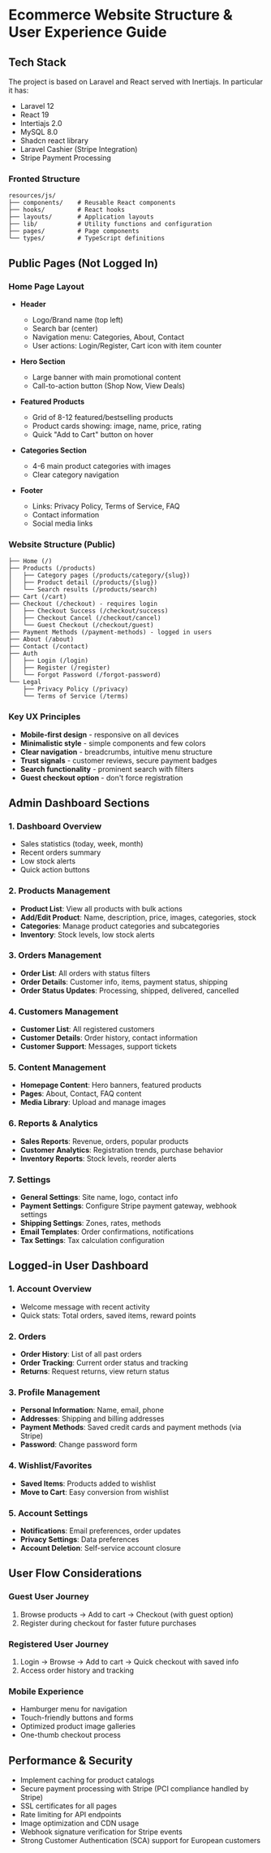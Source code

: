 # Ecommerce Website Structure & User Experience Guide

## Tech Stack
The project is based on Laravel and React served with Inertiajs.
In particular it has:
- Laravel 12
- React 19
- Intertiajs 2.0
- MySQL 8.0
- Shadcn react library
- Laravel Cashier (Stripe Integration)
- Stripe Payment Processing

### Fronted Structure
```
resources/js/
├── components/    # Reusable React components
├── hooks/         # React hooks
├── layouts/       # Application layouts
├── lib/           # Utility functions and configuration
├── pages/         # Page components
└── types/         # TypeScript definitions
```

## Public Pages (Not Logged In)

### Home Page Layout
- **Header**
  - Logo/Brand name (top left)
  - Search bar (center)
  - Navigation menu: Categories, About, Contact
  - User actions: Login/Register, Cart icon with item counter
  
- **Hero Section**
  - Large banner with main promotional content
  - Call-to-action button (Shop Now, View Deals)
  
- **Featured Products**
  - Grid of 8-12 featured/bestselling products
  - Product cards showing: image, name, price, rating
  - Quick "Add to Cart" button on hover
  
- **Categories Section**
  - 4-6 main product categories with images
  - Clear category navigation
  
- **Footer**
  - Links: Privacy Policy, Terms of Service, FAQ
  - Contact information
  - Social media links

### Website Structure (Public)
```
├── Home (/)
├── Products (/products)
│   ├── Category pages (/products/category/{slug})
│   ├── Product detail (/products/{slug})
│   └── Search results (/products/search)
├── Cart (/cart)
├── Checkout (/checkout) - requires login
│   ├── Checkout Success (/checkout/success)
│   ├── Checkout Cancel (/checkout/cancel)
│   └── Guest Checkout (/checkout/guest)
├── Payment Methods (/payment-methods) - logged in users
├── About (/about)
├── Contact (/contact)
├── Auth
│   ├── Login (/login)
│   ├── Register (/register)
│   └── Forgot Password (/forgot-password)
└── Legal
    ├── Privacy Policy (/privacy)
    └── Terms of Service (/terms)
```

### Key UX Principles
- **Mobile-first design** - responsive on all devices
- **Minimalistic style** - simple components and few colors
- **Clear navigation** - breadcrumbs, intuitive menu structure
- **Trust signals** - customer reviews, secure payment badges
- **Search functionality** - prominent search with filters
- **Guest checkout option** - don't force registration

## Admin Dashboard Sections

### 1. Dashboard Overview
- Sales statistics (today, week, month)
- Recent orders summary
- Low stock alerts
- Quick action buttons

### 2. Products Management
- **Product List**: View all products with bulk actions
- **Add/Edit Product**: Name, description, price, images, categories, stock
- **Categories**: Manage product categories and subcategories
- **Inventory**: Stock levels, low stock alerts

### 3. Orders Management
- **Order List**: All orders with status filters
- **Order Details**: Customer info, items, payment status, shipping
- **Order Status Updates**: Processing, shipped, delivered, cancelled

### 4. Customers Management
- **Customer List**: All registered customers
- **Customer Details**: Order history, contact information
- **Customer Support**: Messages, support tickets

### 5. Content Management
- **Homepage Content**: Hero banners, featured products
- **Pages**: About, Contact, FAQ content
- **Media Library**: Upload and manage images

### 6. Reports & Analytics
- **Sales Reports**: Revenue, orders, popular products
- **Customer Analytics**: Registration trends, purchase behavior
- **Inventory Reports**: Stock levels, reorder alerts

### 7. Settings
- **General Settings**: Site name, logo, contact info
- **Payment Settings**: Configure Stripe payment gateway, webhook settings
- **Shipping Settings**: Zones, rates, methods
- **Email Templates**: Order confirmations, notifications
- **Tax Settings**: Tax calculation configuration

## Logged-in User Dashboard

### 1. Account Overview
- Welcome message with recent activity
- Quick stats: Total orders, saved items, reward points

### 2. Orders
- **Order History**: List of all past orders
- **Order Tracking**: Current order status and tracking
- **Returns**: Request returns, view return status

### 3. Profile Management
- **Personal Information**: Name, email, phone
- **Addresses**: Shipping and billing addresses
- **Payment Methods**: Saved credit cards and payment methods (via Stripe)
- **Password**: Change password form

### 4. Wishlist/Favorites
- **Saved Items**: Products added to wishlist
- **Move to Cart**: Easy conversion from wishlist

### 5. Account Settings
- **Notifications**: Email preferences, order updates
- **Privacy Settings**: Data preferences
- **Account Deletion**: Self-service account closure

## User Flow Considerations

### Guest User Journey
1. Browse products → Add to cart → Checkout (with guest option)
2. Register during checkout for faster future purchases

### Registered User Journey
1. Login → Browse → Add to cart → Quick checkout with saved info
2. Access order history and tracking

### Mobile Experience
- Hamburger menu for navigation
- Touch-friendly buttons and forms
- Optimized product image galleries
- One-thumb checkout process

## Performance & Security
- Implement caching for product catalogs
- Secure payment processing with Stripe (PCI compliance handled by Stripe)
- SSL certificates for all pages
- Rate limiting for API endpoints
- Image optimization and CDN usage
- Webhook signature verification for Stripe events
- Strong Customer Authentication (SCA) support for European customers